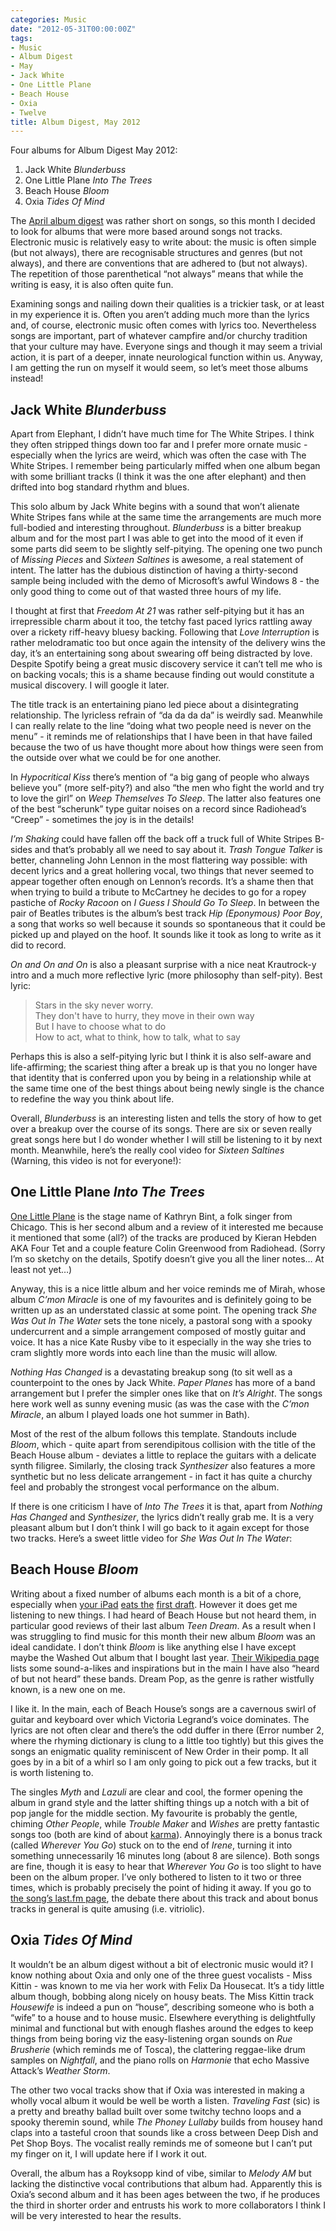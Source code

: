 ```yaml
---
categories: Music
date: "2012-05-31T00:00:00Z"
tags:
- Music
- Album Digest
- May
- Jack White
- One Little Plane
- Beach House
- Oxia
- Twelve
title: Album Digest, May 2012
---
```


Four albums for Album Digest May 2012:

1. Jack White _Blunderbuss_
2. One Little Plane _Into The Trees_
3. Beach House _Bloom_
4. Oxia _Tides Of Mind_

The [April album digest](album-digest-april-2012) was rather short on songs, so this month I decided to look for albums that were more based around songs not tracks. Electronic music is relatively easy to write about: the music is often simple (but not always), there are recognisable structures and genres (but not always), and there are conventions that are adhered to (but not always). The repetition of those parenthetical “not always” means that while the writing is easy, it is also often quite fun.

Examining songs and nailing down their qualities is a trickier task, or at least in my experience it is. Often you aren’t adding much more than the lyrics and, of course, electronic music often comes with lyrics too. Nevertheless songs are important, part of whatever campfire and/or churchy tradition that your culture may have. Everyone sings and though it may seem a trivial action, it is part of a deeper, innate neurological function within us. Anyway, I am getting the run on myself it would seem, so let’s meet those albums instead!

## Jack White _Blunderbuss_

Apart from Elephant, I didn’t have much time for The White Stripes. I think they often stripped things down too far and I prefer more ornate music - especially when the lyrics are weird, which was often the case with The White Stripes. I remember being particularly miffed when one album began with some brilliant tracks (I think it was the one after elephant) and then drifted into bog standard rhythm and blues.

This solo album by Jack White begins with a sound that won’t alienate White Stripes fans while at the same time the arrangements are much more full-bodied and interesting throughout. _Blunderbuss_ is a bitter breakup album and for the most part I was able to get into the mood of it even if some parts did seem to be slightly self-pitying. The opening one two punch of _Missing Pieces_ and _Sixteen Saltines_ is awesome, a real statement of intent. The latter has the dubious distinction of having a thirty-second sample being included with the demo of Microsoft’s awful Windows 8 - the only good thing to come out of that wasted three hours of my life.

I thought at first that _Freedom At 21_ was rather self-pitying but it has an irrepressible charm about it too, the tetchy fast paced lyrics rattling away over a rickety riff-heavy bluesy backing. Following that _Love Interruption_ is rather melodramatic too but once again the intensity of the delivery wins the day, it’s an entertaining song about swearing off being distracted by love. Despite Spotify being a great music discovery service it can’t tell me who is on backing vocals; this is a shame because finding out would constitute a musical discovery. I will google it later.

The title track is an entertaining piano led piece about a disintegrating relationship. The lyricless refrain of “da da da da” is weirdly sad. Meanwhile I can really relate to the line “doing what two people need is never on the menu” - it reminds me of relationships that I have been in that have failed because the two of us have thought more about how things were seen from the outside over what we could be for one another.

In _Hypocritical Kiss_ there’s mention of “a big gang of people who always believe you” (more self-pity?) and also “the men who fight the world and try to love the girl” on _Weep Themselves To Sleep_. The latter also features one of the best “scherunk” type guitar noises on a record since Radiohead’s “Creep” - sometimes the joy is in the details!

_I’m Shaking_ could have fallen off the back off a truck full of White Stripes B-sides and that’s probably all we need to say about it. _Trash Tongue Talker_ is better, channeling John Lennon in the most flattering way possible: with decent lyrics and a great hollering vocal, two things that never seemed to appear together often enough on Lennon’s records. It’s a shame then that when trying to build a tribute to McCartney he decides to go for a ropey pastiche of _Rocky Racoon_ on _I Guess I Should Go To Sleep_. In between the pair of Beatles tributes is the album’s best track _Hip (Eponymous) Poor Boy_, a song that works so well because it sounds so spontaneous that it could be picked up and played on the hoof. It sounds like it took as long to write as it did to record.

_On and On and On_ is also a pleasant surprise with a nice neat Krautrock-y intro and a much more reflective lyric (more philosophy than self-pity). Best lyric:

> Stars in the sky never worry.  
They don't have to hurry, they move in their own way  
But I have to choose what to do  
How to act, what to think, how to talk, what to say  

Perhaps this is also a self-pitying lyric but I think it is also self-aware and life-affirming; the scariest thing after a break up is that you no longer have that identity that is conferred upon you by being in a relationship while at the same time one of the best things about being newly single is the chance to redefine the way you think about life.

Overall, _Blunderbuss_ is an interesting listen and tells the story of how to get over a breakup over the course of its songs. There are six or seven really great songs here but I do wonder whether I will still be listening to it by next month. Meanwhile, here’s the really cool video for _Sixteen Saltines_ (Warning, this video is not for everyone!):

## One Little Plane _Into The Trees_

[One Little Plane](http://en.wikipedia.org/wiki/One_Little_Plane) is the stage name of Kathryn Bint, a folk singer from Chicago. This is her second album and a review of it interested me because it mentioned that some (all?) of the tracks are produced by Kieran Hebden AKA Four Tet and a couple feature Colin Greenwood from Radiohead. (Sorry I’m so sketchy on the details, Spotify doesn’t give you all the liner notes… At least not yet…)

Anyway, this is a nice little album and her voice reminds me of Mirah, whose album _C’mon Miracle_ is one of my favourites and is definitely going to be written up as an understated classic at some point. The opening track _She Was Out In The Water_ sets the tone nicely, a pastoral song with a spooky undercurrent and a simple arrangement composed of mostly guitar and voice. It has a nice Kate Rusby vibe to it especially in the way she tries to cram slightly more words into each line than the music will allow.

_Nothing Has Changed_ is a devastating breakup song (to sit well as a counterpoint to the ones by Jack White. _Paper Planes_ has more of a band arrangement but I prefer the simpler ones like that on _It’s Alright_. The songs here work well as sunny evening music (as was the case with the  _C’mon Miracle_, an album I played loads one hot summer in Bath).

Most of the rest of the album follows this template. Standouts include _Bloom_, which - quite apart from serendipitous collision with the title of the Beach House album - deviates a little to replace the guitars with a delicate synth filigree. Similarly, the closing track _Synthesizer_ also features a more synthetic but no less delicate arrangement - in fact it has quite a churchy feel and probably the strongest vocal performance on the album.

If there is one criticism I have of _Into The Trees_ it is that, apart from _Nothing Has Changed_ and _Synthesizer_, the lyrics didn’t really grab me. It is a very pleasant album but I don’t think I will go back to it again except for those two tracks. Here’s a sweet little video for _She Was Out In The Water_:

## Beach House _Bloom_

Writing about a fixed number of albums each month is a bit of a chore, especially when [your iPad](http://twitter.com/mattischrome/status/207596998923255808) [eats the](http://twitter.com/mattischrome/status/207597858478759936) [first draft](http://twitter.com/mattischrome/status/207599854510284800). However it does get me listening to new things. I had heard of Beach House but not heard them, in particular good reviews of their last album _Teen Dream_. As a result when I was struggling to find music for this month their new album _Bloom_ was an ideal candidate. I don’t think _Bloom_ is like anything else I have except maybe the Washed Out album that I bought last year. [Their Wikipedia page](http://en.wikipedia.org/wiki/Beach_House) lists some sound-a-likes and inspirations but in the main I have also “heard of but not heard” these bands. Dream Pop, as the genre is rather wistfully known, is a new one on me.

I like it. In the main, each of Beach House’s songs are a cavernous swirl of guitar and keyboard over which Victoria Legrand’s voice dominates. The lyrics are not often clear and there’s the odd duffer in there (Error number 2, where the rhyming dictionary is clung to a little too tightly) but this gives the songs an enigmatic quality reminiscent of New Order in their pomp. It all goes by in a bit of a whirl so I am only going to pick out a few tracks, but it is worth listening to.

The singles _Myth_ and _Lazuli_ are clear and cool, the former opening the album in grand style and the latter shifting things up a notch with a bit of pop jangle for the middle section. My favourite is probably the gentle, chiming _Other People_, while _Trouble Maker_ and _Wishes_ are pretty fantastic songs too (both are kind of about [karma](http://en.wikipedia.org/wiki/Karma)). Annoyingly there is a bonus track (called _Wherever You Go_) stuck on to the end of _Irene_, turning it into something unnecessarily 16 minutes long (about 8 are silence). Both songs are fine, though it is easy to hear that _Wherever You Go_ is too slight to have been on the album proper. I’ve only bothered to listen to it two or three times, which is probably precisely the point of hiding it away. If you go to [the song’s last.fm page](http://www.last.fm/music/Beach+House/_/Irene), the debate there about this track and about bonus tracks in general is quite amusing (i.e. vitriolic).

## Oxia _Tides Of Mind_

It wouldn’t be an album digest without a bit of electronic music would it? I know nothing about Oxia and only one of the three guest vocalists - Miss Kittin - was known to me via her work with Felix Da Housecat. It’s a tidy little album though, bobbing along nicely on housy beats. The Miss Kittin track _Housewife_ is indeed a pun on “house”, describing someone who is both a “wife” to a house and to house music. Elsewhere everything is delightfully minimal and functional but with enough flashes around the edges to keep things from being boring viz the easy-listening organ sounds on _Rue Brusherie_ (which reminds me of Tosca), the clattering reggae-like drum samples on _Nightfall_, and the piano rolls on _Harmonie_ that echo Massive Attack’s _Weather Storm_.

The other two vocal tracks show that if Oxia was interested in making a wholly vocal album it would be well be worth a listen. _Traveling Fast_ (sic) is a pretty and breathy ballad built over some twitchy techno loops and a spooky theremin sound, while _The Phoney Lullaby_ builds from housey hand claps into a tasteful croon that sounds like a cross between Deep Dish and Pet Shop Boys. The vocalist really reminds me of someone but I can’t put my finger on it, I will update here if I work it out.

Overall, the album has a Royksopp kind of vibe, similar to _Melody AM_ but lacking the distinctive vocal contributions that album had. Apparently this is Oxia’s second album and it has been ages between the two, if he produces the third in shorter order and entrusts his work to more collaborators I think I will be very interested to hear the results.
